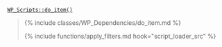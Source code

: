 <p><code><a href="https://developer.wordpress.org/reference/classes/wp_scripts/do_item/">WP_Scripts::do_item()</a></code></p>

<blockquote>

{% include classes/WP_Dependencies/do_item.md %}

{% include functions/apply_filters.md hook="script_loader_src" %}

</blockquote>
